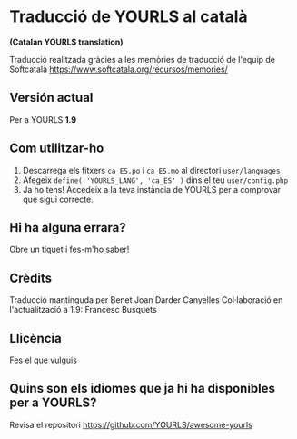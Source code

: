 # Traducció de YOURLS al català
**(Catalan YOURLS translation)**

Traducció realitzada gràcies a les memòries de traducció de l'equip de Softcatalà https://www.softcatala.org/recursos/memories/


## Versión actual

Per a YOURLS **1.9**


## Com utilitzar-ho

1. Descarrega els fitxers `ca_ES.po` i `ca_ES.mo` al directori `user/languages`
2. Afegeix `define( 'YOURLS_LANG', 'ca_ES' )` dins el teu `user/config.php`
3. Ja ho tens! Accedeix a la teva instància de YOURLS per a comprovar que sigui correcte.

## Hi ha alguna errara?
Obre un tiquet i fes-m'ho saber!

## Crèdits
Traducció mantinguda per Benet Joan Darder Canyelles
Col·laboració en l'actualització a 1.9: Francesc Busquets


## Llicència

Fes el que vulguis

## Quins son els idiomes que ja hi ha disponibles per a YOURLS?

Revisa el repositori https://github.com/YOURLS/awesome-yourls

